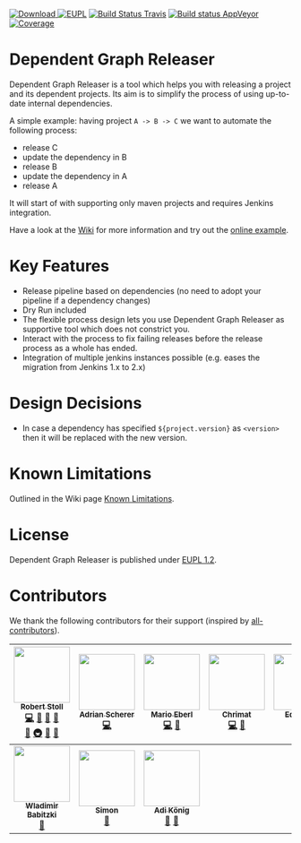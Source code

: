[![Download](https://api.bintray.com/packages/loewenfels/oss/dep-graph-releaser/images/download.svg) ](https://bintray.com/loewenfels/oss/dep-graph-releaser/_latestVersion)
[![EUPL](https://img.shields.io/badge/license-EUPL%201.2-brightgreen.svg)](https://joinup.ec.europa.eu/collection/eupl/eupl-text-11-12)
[![Build Status Travis](https://travis-ci.org/loewenfels/dep-graph-releaser.svg?branch=master)](https://travis-ci.org/loewenfels/dep-graph-releaser/branches)
[![Build status AppVeyor](https://ci.appveyor.com/api/projects/status/2cw4dnwkmlpb7fnn/branch/master?svg=true)](https://ci.appveyor.com/project/loewenfels/dep-graph-releaser/branch/master)
[![Coverage](https://codecov.io/github/loewenfels/dep-graph-releaser/coverage.svg?branch=master)](https://codecov.io/github/loewenfels/dep-graph-releaser?branch=master)

# Dependent Graph Releaser
Dependent Graph Releaser is a tool which helps you with releasing a project and its dependent projects.
Its aim is to simplify the process of using up-to-date internal dependencies.
 
A simple example: having project `A -> B -> C` we want to automate the following process:
- release C
- update the dependency in B
- release B
- update the dependency in A
- release A

It will start of with supporting only maven projects and requires Jenkins integration.

Have a look at the [Wiki](https://github.com/loewenfels/dep-graph-releaser/wiki) 
for more information and try out the [online example](https://loewenfels.github.io/dep-graph-releaser/#./release.json).

# Key Features
- Release pipeline based on dependencies (no need to adopt your pipeline if a dependency changes)
- Dry Run included
- The flexible process design lets you use Dependent Graph Releaser as supportive tool which does not constrict you.
- Interact with the process to fix failing releases before the release process as a whole has ended.
- Integration of multiple jenkins instances possible (e.g. eases the migration from Jenkins 1.x to 2.x)
   
# Design Decisions   
- In case a dependency has specified `${project.version}` as `<version>` then it will be replaced with the new version.
   
# Known Limitations

Outlined in the Wiki page [Known Limitations](https://github.com/loewenfels/dep-graph-releaser/wiki/Known-Limitations).

# License
Dependent Graph Releaser is published under [EUPL 1.2](https://joinup.ec.europa.eu/collection/eupl/eupl-text-11-12).

# Contributors

We thank the following contributors for their support (inspired by [all-contributors](https://github.com/kentcdodds/all-contributors#emoji-key)).

| [<img src="https://avatars0.githubusercontent.com/u/5557885?s=460&v=4" width="100px;"/><br /><sub><b>Robert Stoll</b></sub>](https://tutteli.ch)<br/> [💻](#code "Code") [🤔](#ideas "Ideas & Planing") [💬](#questions "Answering Questions") [👀](#review "Review Pull Requests")<br/> [📖](#doc "Documentation") [🚇](#infrastructure "Infrastructure") [🔧](#tools "Tools") [🐛](#bug "Bug Reports") | [<img src="https://avatars1.githubusercontent.com/u/39348110?s=460&v=4" width="100px;"/><br /><sub><b>Adrian Scherer</b></sub>](https://github.com/schereradi)<br/> [💻](#code "Code") | [<img src="https://avatars1.githubusercontent.com/u/22729797?s=460&v=4" width="100px;"/><br /><sub><b>Mario Eberl</b></sub>](https://github.com/hubmop)<br/> [💻](#code "Code") [🤔](#ideas "Ideas & Planing") | [<img src="https://avatars3.githubusercontent.com/u/14939597?s=460&v=4" width="100px"/><br /><sub><b>Chrimat</b></sub>](https://github.com/Chrimat)<br/> [💻](#code "Code") [🐛](#bug "Bug Reports") | [<img src="https://avatars2.githubusercontent.com/u/5530915?s=460&v=4" width="100px"/><br /><sub><b>Edimasta</b></sub>](https://github.com/Edimasta)<br/> [💻](#code "Code") | [<img src="https://avatars0.githubusercontent.com/u/37987805?s=460&v=4" width="100px"/><br /><sub><b>kayth1</b></sub>](https://github.com/kayth1)<br/> [🐛](#bug "Bug Reports") |
| :---: | :---: | :---: | :---: | :---: | :---: |
| [<img src="https://avatars3.githubusercontent.com/u/36969748?s=460&v=4" width="100px;"/><br /><sub><b>Wladimir Babitzki</b></sub>](https://github.com/wbabitzki)<br/> [🐛](#bug "Bug Reports") | [<img src="https://avatars0.githubusercontent.com/u/20090741?s=460&v=4" width="100px;"/><br /><sub><b>Simon</b></sub>](https://github.com/sniederb)<br/> [🐛](#bug "Bug Reports") | [<img src="https://avatars2.githubusercontent.com/u/2034531?s=460&v=4" width="100px;"/><br /><sub><b>Adi König</b></sub>](https://github.com/Anchialas)<br/> [🐛](#bug "Bug Reports") [🤔](#ideas "Ideas & Planing") |